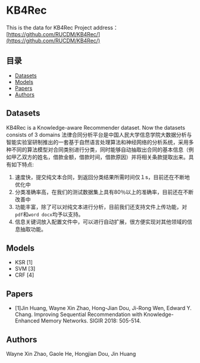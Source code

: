 # KB4Rec
This is the data for KB4Rec
Project address：[https://github.com/RUCDM/KB4Rec/](https://github.com/RUCDM/KB4Rec/)

## 目录
* [Datasets](#Datasets)
* [Models](#Models)
* [Papers](#Papers)
* [Authors](#Authors)

## <div id="Datasets"></div>Datasets
   KB4Rec is a Knowledge-aware Recommender dataset. Now the datasets consists of 3 domains
 法律合同分析平台是中国人民大学信息学院大数据分析与智能实验室研制推出的一套基于自然语言处理算法和神经网络的分析系统，采用多种不同的算法模型对合同类别进行分类，同时能够自动抽取出合同的基本信息（例如甲乙双方的姓名，借款金额，借款时间，借款原因）并将相关条款提取出来。具有如下特点:
1. 速度快，提交纯文本合同，到返回分类结果所需时间仅１s，目前还在不断地优化中
2. 分类准确率高，在我们的测试数据集上具有80％以上的准确率，目前还在不断改善中
3. 功能丰富，除了可以对纯文本进行分析，目前我们还支持文件上传功能，对`pdf`和`word docx`均予以支持。
4. 信息关键词放入配置文件中，可以进行自动扩展，很方便实现对其他领域的信息抽取功能。

## <div id="Models"></div>Models
* KSR [1]
* SVM [3]
* CRF [4]


## <div id="Papers"></div>Papers
* [1]Jin Huang, Wayne Xin Zhao, Hong-Jian Dou, Ji-Rong Wen, Edward Y. Chang. Improving Sequential Recommendation with Knowledge-Enhanced Memory Networks. SIGIR 2018: 505-514.

## <div id="Authors"></div>Authors
Wayne Xin Zhao, Gaole He, Hongjian Dou, Jin Huang
